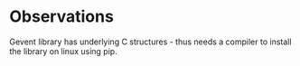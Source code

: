 # Observations 

Gevent library has underlying C structures - thus needs a compiler to install the library on linux using pip. 


